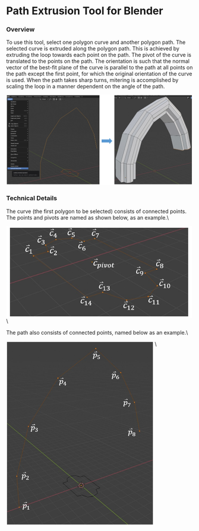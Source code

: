 # Path Extrusion Tool for Blender
### Overview
To use this tool, select one polygon curve and another polygon path. The selected curve is extruded along the polygon path. This is achieved by extruding the loop towards each point on the path. The pivot of the curve is translated to the points on the path. The orientation is such that the normal vector of the best-fit plane of the curve is parallel to the path at all points on the path except the first point, for which the original orientation of the curve is used. When the path takes sharp turns, mitering is accomplished by scaling the loop in a manner dependent on the angle of the path.

<img src ="images/ExtrudePath1.jpg" width = "900">

### Technical Details
The curve (the first polygon to be selected) consists of connected points. The points and pivots are named as shown below, as an example.\

<img src ="images/ExtrudePath2.jpg" width = "500" align="left">\

The path also consists of connected points, named below as an example.\

<img src ="images/ExtrudePath3.jpg" width = "400" align="left">\
